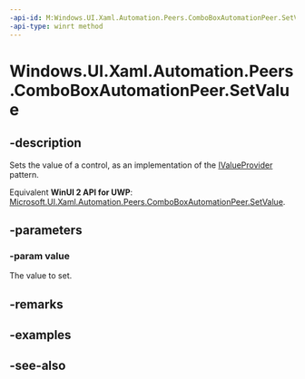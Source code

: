 ```yaml
---
-api-id: M:Windows.UI.Xaml.Automation.Peers.ComboBoxAutomationPeer.SetValue(System.String)
-api-type: winrt method
---
```


<!-- Method syntax
public void SetValue(System.String value)
-->

# Windows.UI.Xaml.Automation.Peers.ComboBoxAutomationPeer.SetValue

## -description
Sets the value of a control, as an implementation of the [IValueProvider](../windows.ui.xaml.automation.provider/ivalueprovider.md) pattern.

Equivalent **WinUI 2 API for UWP**: [Microsoft.UI.Xaml.Automation.Peers.ComboBoxAutomationPeer.SetValue](/windows/winui/api/microsoft.ui.xaml.automation.peers.comboboxautomationpeer.setvalue).

## -parameters
### -param value
The value to set.

## -remarks

## -examples

## -see-also
